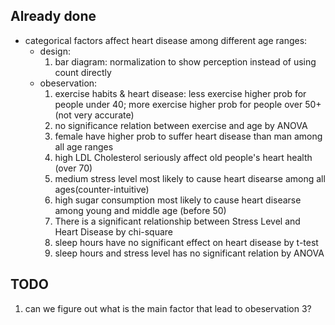 ## Already done

* categorical factors affect heart disease among different age ranges:
  - design:
    1. bar diagram: normalization to show perception instead of using count directly
  - obeservation:
      1. exercise habits & heart disease: less exercise higher prob for people under 40; more exercise higher prob for people over 50+ (not very accurate)
      2. no significance relation between exercise and age by ANOVA
      3. female have higher prob to suffer heart disease than man among all age ranges
      4. high LDL Cholesterol seriously affect old people's heart health (over 70)
      5. medium stress level most likely to cause heart disearse among all ages(counter-intuitive)
      6. high sugar consumption most likely to cause heart disearse among young and middle age (before 50)
      7. There is a significant relationship between Stress Level and Heart Disease by chi-square
      8. sleep hours have no significant effect on heart disease by t-test
      9. sleep hours and stress level has no significant relation by ANOVA

## TODO

1. can we figure out what is the main factor that lead to obeservation 3?
